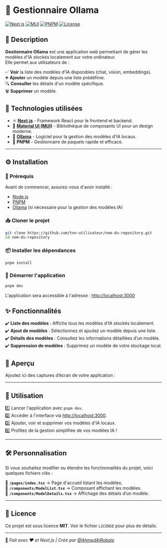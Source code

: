 # 🚀 Gestionnaire Ollama

[![Next.js](https://img.shields.io/badge/Next.js-14-blue?style=flat&logo=nextdotjs)](https://nextjs.org/)
[![MUI](https://img.shields.io/badge/MUI-5-blue?style=flat&logo=mui)](https://mui.com/)
[![PNPM](https://img.shields.io/badge/PNPM-8-blue?style=flat&logo=pnpm)](https://pnpm.io/)
[![License](https://img.shields.io/badge/License-MIT-green.svg)](./LICENSE)

## 📝 Description

**Gestionnaire Ollama** est une application web permettant de gérer les modèles d'IA stockés localement sur votre ordinateur.  
Elle permet aux utilisateurs de :

✅ **Voir** la liste des modèles d'IA disponibles (chat, vision, embeddings).  
➕ **Ajouter** un modèle depuis une liste prédéfinie.  
🔍 **Consulter** les détails d'un modèle spécifique.  
🗑️ **Supprimer** un modèle.  

## 🚀 Technologies utilisées

- ⚛ **[Next.js](https://nextjs.org/)** - Framework React pour le frontend et backend.  
- 🎨 **[Material UI (MUI)](https://mui.com/)** - Bibliothèque de composants UI pour un design moderne.  
- 🧠 **[Ollama](https://ollama.ai/)** - Logiciel pour la gestion des modèles d'IA locaux.  
- 🚀 **PNPM** - Gestionnaire de paquets rapide et efficace.  

---

## ⚙️ Installation

### 📌 Prérequis

Avant de commencer, assurez-vous d'avoir installé :  

- [Node.js](https://nodejs.org/)  
- [PNPM](https://pnpm.io/)  
- [Ollama](https://ollama.ai/) (si nécessaire pour la gestion des modèles IA)  

### 📥 Cloner le projet

```bash
git clone https://github.com/ton-utilisateur/nom-du-repository.git
cd nom-du-repository
```

### 📦 Installer les dépendances

```bash
pnpm install
```

### 🚀 Démarrer l'application

```bash
pnpm dev
```
L'application sera accessible à l'adresse : [http://localhost:3000](http://localhost:3000)

## ✨ Fonctionnalités  
✔️ **Liste des modèles** : Affiche tous les modèles d'IA stockés localement.  
✔️ **Ajout de modèles** : Sélectionnez et ajoutez un modèle depuis une liste.  
✔️ **Détails des modèles** : Consultez les informations détaillées d’un modèle.  
✔️ **Suppression de modèles** : Supprimez un modèle de votre stockage local.  

## 📸 Aperçu  
Ajoutez ici des captures d’écran de votre application :  

---

## 📖 Utilisation  
1️⃣ Lancer l'application avec `pnpm dev`.  
2️⃣ Accéder à l'interface via [http://localhost:3000](http://localhost:3000).  
3️⃣ Ajouter, voir et supprimer vos modèles d'IA locaux.  
4️⃣ Profitez de la gestion simplifiée de vos modèles IA !  

---

## 🛠️ Personnalisation  
Si vous souhaitez modifier ou étendre les fonctionnalités du projet, voici quelques fichiers clés :  

📂 **`/pages/index.tsx`** → Page d'accueil listant les modèles.  
📂 **`/components/ModelList.tsx`** → Composant affichant les modèles.  
📂 **`/components/ModelDetails.tsx`** → Affichage des détails d’un modèle.  

---

## 📜 Licence  
Ce projet est sous licence **MIT**. Voir le fichier `LICENSE` pour plus de détails.  

---

🚀 *Fait avec ❤️ et Next.js | Créé par [@AhmedAlRobaie](https://github.com/ahmed-alrobaie)*  



